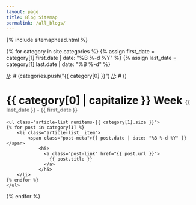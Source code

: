 ```yaml
---
layout: page
title: Blog Sitemap
permalink: /all_blogs/
---
```


{% include sitemaphead.html %}

[//]: # (<script type="text/javascript">)
[//]: # (var categories = [];)
[//]: # (</script>)

{% for category in site.categories %}
{% assign first_date = category[1].first.date | date: "%B %-d %Y" %}
{% assign last_date = category[1].last.date | date: "%B %-d" %}

[//]: # (<script type="text/javascript">)
[//]: # (categories.push("{{ category[0] }}") 
[//]: # (</script>)
<div data-category="{{ category[0] }}">
    <h1>{{ category[0] | capitalize }} Week <span style="font-size: 14px; color: gray;">{{ last_date }} - {{ first_date }}</span></h1>


    <ul class="article-list numitems-{{ category[1].size }}">
    {% for post in category[1] %}
        <li class="article-list__item">
            <span class="post-meta">{{ post.date | date: "%B %-d %Y" }}</span>
                <h5>
                  <a class="post-link" href="{{ post.url }}">
                    {{ post.title }}
                  </a>
                </h5>
        </li>
    {% endfor %}
    </ul>
</div>
{% endfor %}